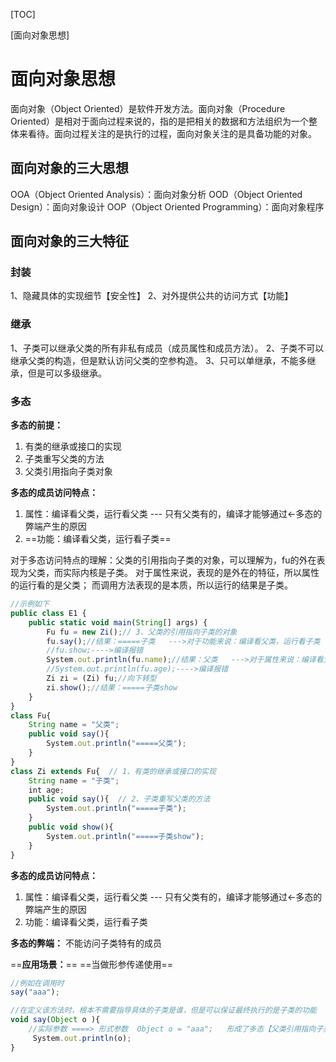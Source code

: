 [TOC]

[面向对象思想]

<!-- GFM-TOC -->

# 面向对象思想
面向对象（Object Oriented）是软件开发方法。面向对象（Procedure Oriented）是相对于面向过程来说的，指的是把相关的数据和方法组织为一个整体来看待。面向过程关注的是执行的过程，面向对象关注的是具备功能的对象。
## 面向对象的三大思想
OOA（Object Oriented Analysis）：面向对象分析
OOD（Object Oriented Design）：面向对象设计
OOP（Object Oriented Programming）：面向对象程序
## 面向对象的三大特征
### 封装
1、隐藏具体的实现细节【安全性】
2、对外提供公共的访问方式【功能】
### 继承
1、子类可以继承父类的所有非私有成员（成员属性和成员方法）。
2、子类不可以继承父类的构造，但是默认访问父类的空参构造。
3、只可以单继承，不能多继承，但是可以多级继承。
### 多态
**多态的前提：**
1. 有类的继承或接口的实现
2. 子类重写父类的方法
3. 父类引用指向子类对象


**多态的成员访问特点：**
1.  属性：编译看父类，运行看父类 --- 只有父类有的，编译才能够通过<-多态的弊端产生的原因
2. ==功能：编译看父类，运行看子类==

对于多态访问特点的理解：父类的引用指向子类的对象，可以理解为，fu的外在表现为父类，而实际内核是子类。
对于属性来说，表现的是外在的特征，所以属性的运行看的是父类；
而调用方法表现的是本质，所以运行的结果是子类。
```javascript
//示例如下
public class E1 {
    public static void main(String[] args) {
        Fu fu = new Zi();// 3、父类的引用指向子类的对象
        fu.say();//结果：=====子类   --->对于功能来说：编译看父类，运行看子类
        //fu.show;---->编译报错
        System.out.println(fu.name);//结果：父类   --->对于属性来说：编译看父类，运行看父类
        //System.out.println(fu.age);---->编译报错
        Zi zi = (Zi) fu;//向下转型
        zi.show();//结果：=====子类show
    }
}
class Fu{
    String name = "父类";
    public void say(){
        System.out.println("=====父类");
    }
}
class Zi extends Fu{  // 1、有类的继承或接口的实现
    String name = "子类";
    int age;
    public void say(){  // 2、子类重写父类的方法
        System.out.println("=====子类");
    }
    public void show(){  
        System.out.println("=====子类show");
    }
}
```

**多态的成员访问特点：**
1.  属性：编译看父类，运行看父类 --- 只有父类有的，编译才能够通过<-多态的弊端产生的原因
2. 功能：编译看父类，运行看子类

**多态的弊端：**
不能访问子类特有的成员

==**应用场景：**==
==当做形参传递使用==
```javascript
//例如在调用时
say("aaa");

//在定义该方法时，根本不需要指导具体的子类是谁，但是可以保证最终执行的是子类的功能
void say(Object o ){
    //实际参数 ====> 形式参数  Object o = "aaa";   形成了多态【父类引用指向子类的对象】
     System.out.println(o);
}
```

